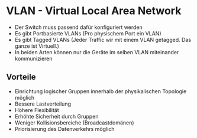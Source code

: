 # VLAN - Virtual Local Area Network

- Der Switch muss passend dafür konfiguriert werden
- Es gibt Portbasierte VLANs (Pro physischem Port ein VLAN)
- Es gibt Tagged VLANs (Jeder Traffic wir mit einem VLAN getagged. Das ganze ist Virtuell.)
- In beiden Arten können nur die Geräte im selben VLAN miteinander kommunizieren

## Vorteile
- Einrichtung logischer Gruppen innerhalb der physikalischen Topologie möglich
- Bessere Lastverteilung
- Höhere Flexibilität
- Erhöhte Sicherheit durch Gruppen
- Weniger Kollisionsbereiche (Broadcastdomänen)
- Priorisierung des Datenverkehrs möglich
